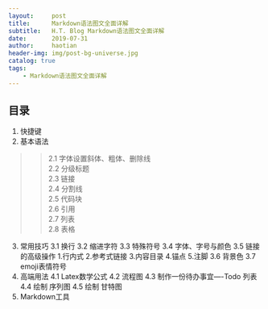 ```yaml
---
layout:     post
title:      Markdown语法图文全面详解
subtitle:   H.T. Blog Markdown语法图文全面详解
date:       2019-07-31
author:     haotian
header-img: img/post-bg-universe.jpg
catalog: true
tags:
    - Markdown语法图文全面详解
---
```


## 目录

1. 快捷键
2. 基本语法
>> 2.1 字体设置斜体、粗体、删除线<br>
2.2 分级标题<br>
2.3 链接<br>
2.4 分割线<br>
2.5 代码块<br>
2.6 引用<br>
2.7 列表<br>
2.8 表格
3. 常用技巧
3.1 换行
3.2 缩进字符
3.3 特殊符号
3.4 字体、字号与颜色
3.5 链接的高级操作
1.行内式
2.参考式链接
3.内容目录
4.锚点
5.注脚
3.6 背景色
3.7 emoji表情符号
4. 高端用法
4.1 Latex数学公式
4.2 流程图
4.3 制作一份待办事宜—-Todo 列表
4.4 绘制 序列图
4.5 绘制 甘特图
5. Markdown工具